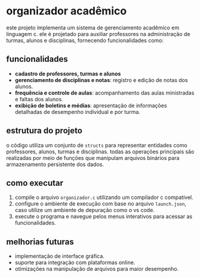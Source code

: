 # organizador acadêmico

este projeto implementa um sistema de gerenciamento acadêmico em linguagem c. ele é projetado para auxiliar professores na administração de turmas, alunos e disciplinas, fornecendo funcionalidades como: 

## funcionalidades
- **cadastro de professores, turmas e alunos**  
- **gerenciamento de disciplinas e notas**: registro e edição de notas dos alunos.  
- **frequência e controle de aulas**: acompanhamento das aulas ministradas e faltas dos alunos.  
- **exibição de boletins e médias**: apresentação de informações detalhadas de desempenho individual e por turma.  

## estrutura do projeto  
o código utiliza um conjunto de `structs` para representar entidades como professores, alunos, turmas e disciplinas. todas as operações principais são realizadas por meio de funções que manipulam arquivos binários para armazenamento persistente dos dados.  

## como executar  
1. compile o arquivo `organizador.c` utilizando um compilador c compatível.  
2. configure o ambiente de execução com base no arquivo `launch.json`, caso utilize um ambiente de depuração como o vs code.  
3. execute o programa e navegue pelos menus interativos para acessar as funcionalidades.  

## melhorias futuras  
- implementação de interface gráfica.  
- suporte para integração com plataformas online.  
- otimizações na manipulação de arquivos para maior desempenho.  
